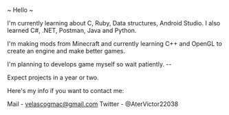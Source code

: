 
~ Hello ~

I'm currently learning about C, Ruby, Data structures, Android Studio.
I also learned C#, .NET, Postman, Java and Python.

I'm making mods from Minecraft and currently learning C++ and OpenGL to create an engine and make better games.

I'm planning to develops game myself so wait patiently. --

Expect projects in a year or two.

Here's my info if you want to contact me:

Mail - velascogmac@gmail.com
Twitter - @AterVictor22038
